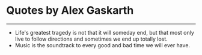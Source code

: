 # Quotes by Alex Gaskarth

---

- Life's greatest tragedy is not that it will someday end, but that most only live to follow directions and sometimes we end up totally lost.
- Music is the soundtrack to every good and bad time we will ever have.
